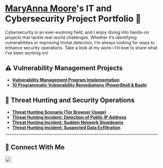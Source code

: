 # <a href="https://www.linkedin.com/in/maryanna-moore/">MaryAnna Moore</a>'s IT and Cybersecurity Project Portfolio 🔐

Cybersecurity is an ever-evolving field, and I enjoy diving into hands-on projects that tackle real-world challenges. Whether it’s identifying vulnerabilities or improving threat detection, I’m always looking for ways to enhance security operations. Take a look at my work—I’d love to share what I’ve been working on!

## ⚠️ Vulnerability Management Projects

- **[Vulnerability Management Program Implementation](https://github.com/MaryAnnaMoore07/Vulnerability-Management-Program)**
- **[10 Programmatic Vulnerability Remediations (PowerShell & Bash)](https://github.com/MaryAnnaMoore07/Remediation-Automation-PowerShell-and-Bash/tree/main/automation)**

## 🚨 Threat Hunting and Security Operations

- **[Threat Hunting Scenario (Tor Browser Usage)](https://github.com/MaryAnnaMoore07/Threat-Hunting-Scenario-Tor-)**
- **[Threat Hunting Incident: Detection of Public IP Address](https://github.com/MaryAnnaMoore07/Detection-of-Public-IP-Address)**
- **[Threat Hunting Incident: Sudden Network Slowdowns](https://github.com/MaryAnnaMoore07/Sudden_Network_Slowdown)**
- **[Threat Hunting Incident: Suspected Data Exfiltration](https://github.com/MaryAnnaMoore07/Suspected_Data_Exfiltration)**

<hr/>

## 🤳 Connect With Me


[<img align="left" alt="___________ | LinkedIn" width="22px" src="https://cdn.jsdelivr.net/npm/simple-icons@v3/icons/linkedin.svg" />][linkedin]


[linkedin]: https://linkedin.com/in/www.linkedin.com/in/maryanna-moore

<!--
<img width="35" alt="image" src="https://github.com/user-attachments/assets/2f41c7cd-5ea8-4475-b451-a37161b6c3fb"> 
<img width="35" alt="image" src="https://github.com/user-attachments/assets/77649969-9910-4994-8b96-74a116cfb2a8">
-->

